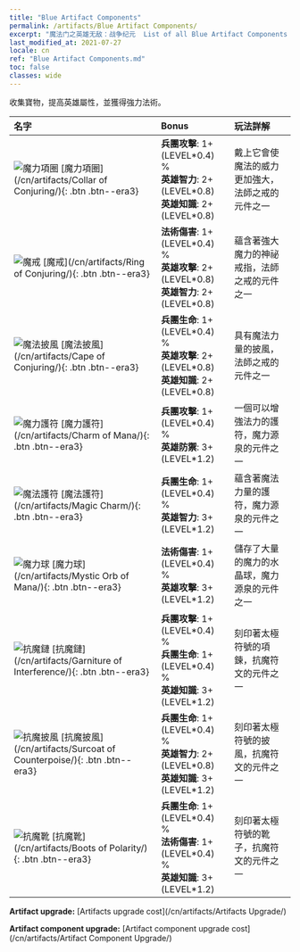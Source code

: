 ```yaml
---
title: "Blue Artifact Components"
permalink: /artifacts/Blue Artifact Components/
excerpt: "魔法门之英雄无敌：战争纪元  List of all Blue Artifact Components . 收集寶物，提高英雄屬性，並獲得強力法術。"
last_modified_at: 2021-07-27
locale: cn
ref: "Blue Artifact Components.md"
toc: false
classes: wide
---
```


  收集寶物，提高英雄屬性，並獲得強力法術。

  |     名字    |   Bonus | 玩法詳解 | 
  |:------------|:--------|:------------| 
 | ![魔力項圈](/images/t/artifact_40221.png) [魔力項圈](/cn/artifacts/Collar of Conjuring/){: .btn .btn--era3} | **兵團攻擊**: 1+(LEVEL\*0.4) %<br/>**英雄智力**: 2+(LEVEL\*0.8)<br/>**英雄知識**: 2+(LEVEL\*0.8) | 戴上它會使魔法的威力更加強大，法師之戒的元件之一 | 
 | ![魔戒](/images/t/artifact_40222.png) [魔戒](/cn/artifacts/Ring of Conjuring/){: .btn .btn--era3} | **法術傷害**: 1+(LEVEL\*0.4) %<br/>**英雄攻擊**: 2+(LEVEL\*0.8)<br/>**英雄智力**: 2+(LEVEL\*0.8) | 蘊含著強大魔力的神祕戒指，法師之戒的元件之一 | 
 | ![魔法披風](/images/t/artifact_40223.png) [魔法披風](/cn/artifacts/Cape of Conjuring/){: .btn .btn--era3} | **兵團生命**: 1+(LEVEL\*0.4) %<br/>**英雄攻擊**: 2+(LEVEL\*0.8)<br/>**英雄知識**: 2+(LEVEL\*0.8) | 具有魔法力量的披風，法師之戒的元件之一 | 
 | ![魔力護符](/images/t/artifact_40211.png) [魔力護符](/cn/artifacts/Charm of Mana/){: .btn .btn--era3} | **兵團攻擊**: 1+(LEVEL\*0.4) %<br/>**英雄防禦**: 3+(LEVEL\*1.2) | 一個可以增強法力的護符，魔力源泉的元件之一 | 
 | ![魔法護符](/images/t/artifact_40212.png) [魔法護符](/cn/artifacts/Magic Charm/){: .btn .btn--era3} | **兵團生命**: 1+(LEVEL\*0.4) %<br/>**英雄智力**: 3+(LEVEL\*1.2) | 蘊含著魔法力量的護符，魔力源泉的元件之一 | 
 | ![魔力球](/images/t/artifact_40213.png) [魔力球](/cn/artifacts/Mystic Orb of Mana/){: .btn .btn--era3} | **法術傷害**: 1+(LEVEL\*0.4) %<br/>**英雄攻擊**: 3+(LEVEL\*1.2) | 儲存了大量的魔力的水晶球，魔力源泉的元件之一 | 
 | ![抗魔鏈](/images/t/artifact_40231.png) [抗魔鏈](/cn/artifacts/Garniture of Interference/){: .btn .btn--era3} | **兵團攻擊**: 1+(LEVEL\*0.4) %<br/>**兵團生命**: 1+(LEVEL\*0.4) %<br/>**英雄知識**: 3+(LEVEL\*1.2) | 刻印著太極符號的項鍊，抗魔符文的元件之一 | 
 | ![抗魔披風](/images/t/artifact_40232.png) [抗魔披風](/cn/artifacts/Surcoat of Counterpoise/){: .btn .btn--era3} | **兵團生命**: 1+(LEVEL\*0.4) %<br/>**英雄智力**: 2+(LEVEL\*0.8)<br/>**英雄知識**: 3+(LEVEL\*1.2) | 刻印著太極符號的披風，抗魔符文的元件之一 | 
 | ![抗魔靴](/images/t/artifact_40233.png) [抗魔靴](/cn/artifacts/Boots of Polarity/){: .btn .btn--era3} | **兵團生命**: 1+(LEVEL\*0.4) %<br/>**法術傷害**: 1+(LEVEL\*0.4) %<br/>**英雄知識**: 3+(LEVEL\*1.2) | 刻印著太極符號的靴子，抗魔符文的元件之一 | 


  **Artifact upgrade:** [Artifacts upgrade cost](/cn/artifacts/Artifacts Upgrade/)

 **Artifact component upgrade:** [Artifact component upgrade cost](/cn/artifacts/Artifact Component Upgrade/)

